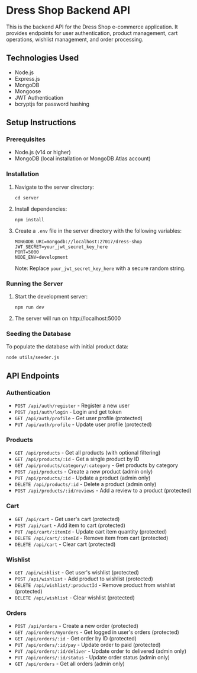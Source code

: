 # Dress Shop Backend API

This is the backend API for the Dress Shop e-commerce application. It provides endpoints for user authentication, product management, cart operations, wishlist management, and order processing.

## Technologies Used

- Node.js
- Express.js
- MongoDB
- Mongoose
- JWT Authentication
- bcryptjs for password hashing

## Setup Instructions

### Prerequisites

- Node.js (v14 or higher)
- MongoDB (local installation or MongoDB Atlas account)

### Installation

1. Navigate to the server directory:
   ```
   cd server
   ```

2. Install dependencies:
   ```
   npm install
   ```

3. Create a `.env` file in the server directory with the following variables:
   ```
   MONGODB_URI=mongodb://localhost:27017/dress-shop
   JWT_SECRET=your_jwt_secret_key_here
   PORT=5000
   NODE_ENV=development
   ```

   Note: Replace `your_jwt_secret_key_here` with a secure random string.

### Running the Server

1. Start the development server:
   ```
   npm run dev
   ```

2. The server will run on http://localhost:5000

### Seeding the Database

To populate the database with initial product data:

```
node utils/seeder.js
```

## API Endpoints

### Authentication

- `POST /api/auth/register` - Register a new user
- `POST /api/auth/login` - Login and get token
- `GET /api/auth/profile` - Get user profile (protected)
- `PUT /api/auth/profile` - Update user profile (protected)

### Products

- `GET /api/products` - Get all products (with optional filtering)
- `GET /api/products/:id` - Get a single product by ID
- `GET /api/products/category/:category` - Get products by category
- `POST /api/products` - Create a new product (admin only)
- `PUT /api/products/:id` - Update a product (admin only)
- `DELETE /api/products/:id` - Delete a product (admin only)
- `POST /api/products/:id/reviews` - Add a review to a product (protected)

### Cart

- `GET /api/cart` - Get user's cart (protected)
- `POST /api/cart` - Add item to cart (protected)
- `PUT /api/cart/:itemId` - Update cart item quantity (protected)
- `DELETE /api/cart/:itemId` - Remove item from cart (protected)
- `DELETE /api/cart` - Clear cart (protected)

### Wishlist

- `GET /api/wishlist` - Get user's wishlist (protected)
- `POST /api/wishlist` - Add product to wishlist (protected)
- `DELETE /api/wishlist/:productId` - Remove product from wishlist (protected)
- `DELETE /api/wishlist` - Clear wishlist (protected)

### Orders

- `POST /api/orders` - Create a new order (protected)
- `GET /api/orders/myorders` - Get logged in user's orders (protected)
- `GET /api/orders/:id` - Get order by ID (protected)
- `PUT /api/orders/:id/pay` - Update order to paid (protected)
- `PUT /api/orders/:id/deliver` - Update order to delivered (admin only)
- `PUT /api/orders/:id/status` - Update order status (admin only)
- `GET /api/orders` - Get all orders (admin only)